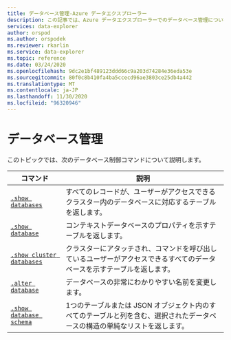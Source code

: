 ```yaml
---
title: データベース管理-Azure データエクスプローラー
description: この記事では、Azure データエクスプローラーでのデータベース管理について説明します。
services: data-explorer
author: orspod
ms.author: orspodek
ms.reviewer: rkarlin
ms.service: data-explorer
ms.topic: reference
ms.date: 03/24/2020
ms.openlocfilehash: 9dc2e1bf489123ddd66c9a203d74284e36eda53e
ms.sourcegitcommit: 80f0c8b410fa4ba5ccecd96ae3803ce25db4a442
ms.translationtype: MT
ms.contentlocale: ja-JP
ms.lasthandoff: 11/30/2020
ms.locfileid: "96320946"
---
```

# <a name="databases-management"></a>データベース管理

このトピックでは、次のデータベース制御コマンドについて説明します。

|コマンド |説明 |
|--------|------------|
|[`.show databases`](show-databases.md) |すべてのレコードが、ユーザーがアクセスできるクラスター内のデータベースに対応するテーブルを返します。|
|[`.show database`](show-database.md) |コンテキストデータベースのプロパティを示すテーブルを返します。 |
|[`.show cluster databases`](show-cluster-database.md) |クラスターにアタッチされ、コマンドを呼び出しているユーザーがアクセスできるすべてのデータベースを示すテーブルを返します。 |
|[`.alter database`](alter-database.md) |データベースの非常にわかりやすい名前を変更します。 |
|[`.show database schema`](show-schema-database.md) |1つのテーブルまたは JSON オブジェクト内のすべてのテーブルと列を含む、選択されたデータベースの構造の単純なリストを返します。 |